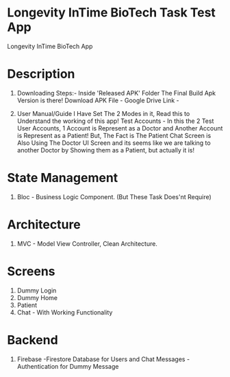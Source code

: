 # Longevity InTime BioTech Task Test App

Longevity InTime BioTech App

# Description

1. Downloading Steps:-
   Inside 'Released APK' Folder The Final Build Apk Version is there!
   Download APK File - Google Drive Link -

2. User Manual/Guide
   I Have Set The 2 Modes in it, Read this to Understand the working of this app!
   Test Accounts - In this the 2 Test User Accounts, 1 Account is Represent as a Doctor and Another Account is Represent as a Patient!
   But, The Fact is The Patient Chat Screen is Also Using The Doctor UI Screen and its seems like we are talking to another Doctor by Showing them as a Patient, but actually it is!

# State Management

1. Bloc - Business Logic Component. (But These Task Does'nt Require)

# Architecture

1. MVC - Model View Controller, Clean Architecture.

# Screens

1. Dummy Login
2. Dummy Home
3. Patient
4. Chat - With Working Functionality

# Backend

1. Firebase
   -Firestore Database for Users and Chat Messages
   -Authentication for Dummy Message
